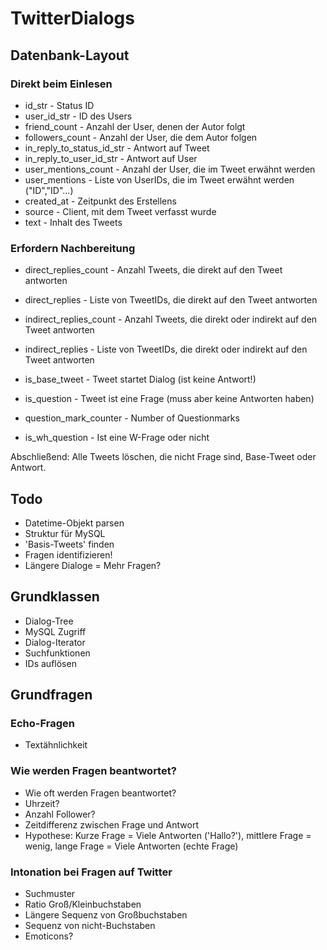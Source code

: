 # TwitterDialogs

## Datenbank-Layout

### Direkt beim Einlesen
* id_str                      -   Status ID
* user_id_str                 -   ID des Users
* friend_count                -   Anzahl der User, denen der Autor folgt
* followers_count             -   Anzahl der User, die dem Autor folgen
* in_reply_to_status_id_str   -   Antwort auf Tweet
* in_reply_to_user_id_str     -   Antwort auf User
* user_mentions_count         -   Anzahl der User, die im Tweet erwähnt werden
* user_mentions               -   Liste von UserIDs, die im Tweet erwähnt werden ("ID","ID"...)
* created_at                  -   Zeitpunkt des Erstellens
* source                      -   Client, mit dem Tweet verfasst wurde
* text                        -   Inhalt des Tweets

### Erfordern Nachbereitung
* direct_replies_count        -   Anzahl Tweets, die direkt auf den Tweet antworten
* direct_replies              -   Liste von TweetIDs, die direkt auf den Tweet antworten
* indirect_replies_count      -   Anzahl Tweets, die direkt oder indirekt auf den Tweet antworten
* indirect_replies            -   Liste von TweetIDs, die direkt oder indirekt auf den Tweet antworten
* is_base_tweet               -   Tweet startet Dialog (ist keine Antwort!)

* is_question                 -   Tweet ist eine Frage (muss aber keine Antworten haben)
* question_mark_counter       -   Number of Questionmarks
* is_wh_question              -   Ist eine W-Frage oder nicht

Abschließend: Alle Tweets löschen, die nicht Frage sind, Base-Tweet oder Antwort.

## Todo
* Datetime-Objekt parsen
* Struktur für MySQL
* 'Basis-Tweets' finden
* Fragen identifizieren!
* Längere Dialoge = Mehr Fragen?


## Grundklassen
* Dialog-Tree
* MySQL Zugriff
* Dialog-Iterator
* Suchfunktionen
* IDs auflösen

## Grundfragen

### Echo-Fragen
* Textähnlichkeit

### Wie werden Fragen beantwortet?
* Wie oft werden Fragen beantwortet?
* Uhrzeit?
* Anzahl Follower?
* Zeitdifferenz zwischen Frage und Antwort
* Hypothese: Kurze Frage = Viele Antworten ('Hallo?'), mittlere Frage = wenig, lange Frage = Viele Antworten (echte Frage)

### Intonation bei Fragen auf Twitter
* Suchmuster
* Ratio Groß/Kleinbuchstaben
* Längere Sequenz von Großbuchstaben
* Sequenz von nicht-Buchstaben
* Emoticons?
